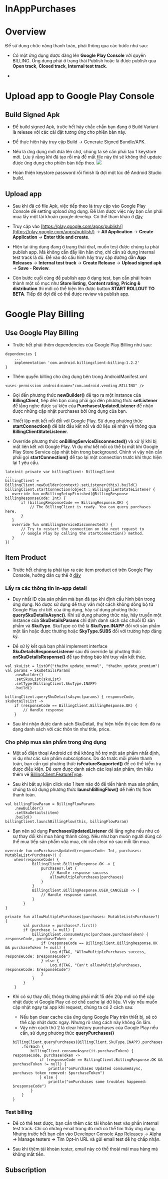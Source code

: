 # InAppPurchases

# Overview

Để sử dụng chức năng thanh toán, phải thông qua các bước như sau:

* Có một ứng dụng được đăng lên **Google Play Console** với quyền BILLING. Ứng dụng phải ở trạng thái Publish hoặc là được publish qua **Open track**, **Closed track**, **Internal test track**.

* 


# Upload app to Google Play Console

## Build Signed Apk

* Để build signed Apk, trước hết hãy chắc chắn bạn đang ở Build Variant là release với các cài đặt tương ứng cho phiên bản này.
* Để thực hiện hãy truy cập Build -> Generate Signed Bundle/APK.
* Nếu là ứng dụng mới đưa lên chợ, chúng ta sẽ cần phải tạo 1 keystore mới. Lưu ý rằng khi đã tạo rồi mà để mất file này thì sẽ không thể update được ứng dụng cho phiên bản tiếp theo.
![](https://cdn-images-1.medium.com/max/800/0*uDKK6bSyT9c-v6gh)

*   Hoàn thiện keystore password rồi finish là đợi một lúc để Android Studio build.

## Upload app

* Sau khi đã có file Apk, việc tiếp theo là truy cập vào Google Play Console để setting upload ứng dụng. Để làm được việc này bạn cần phải mua lấy một tài khoản google develop. Có thể tham khảo ở [đây](https://support.magplus.com/hc/en-us/articles/204270878-Android-Setting-up-Your-Google-Play-Developer-Account)

* Truy cập vào [https://play.google.com/apps/publish/](https://play.google.com/apps/publish/) -> **All Application** -> **Create Application** -> **Enter title and create**.

* Hiện tại ứng dụng đang ở trạng thái draf, muốn test được chúng ta phải publish app. Mà không cần đẩy lên hẳn chợ, chỉ cần sử dụng Internal test track là đủ. Để vào đó cấu hình hãy truy cập đường dẫn **App Releases** -> **Internal test track** -> **Create Release** -> **Upload signed apk** -> **Save** - **Review**.  

* Còn bước cuối cùng để publish app ở dạng test, bạn cần phải hoàn thành một số mục như **Store listing**, **Content rating**, **Pricing & distribution** thì mới có thể hiện lên được button **START ROLLOUT TO BETA**. Tiếp đó đợi để có thể được review và publish app.
 
# Google Play Billing

## Use Google Play Billing

* Trước hết phải thêm dependencies của Google Play Billing như sau:

```
dependencies {
    ...
    implementation 'com.android.billingclient:billing:1.2.2'
}
```

* Thêm quyền billing cho ứng dụng bên trong AndroidManifest.xml 

```
<uses-permission android:name="com.android.vending.BILLING" />
```

* Gọi đến phương thức **newBuilder()** để tạo ra một instance của **BillingClient**, tiếp đến bạn cũng phải gọi đến phương thức **setListener** để lắng nghe được sự kiện của **PurchasesUpdatedListener** để nhận được những cập nhật purchases bởi ứng dụng của bạn.

* Thiết lập một kết nối đối với Google Play. Sử dụng phương thức **startConnection()** để bắt đầu kết nối và dữ liệu sẽ nhận về thông qua **BillingClientStateListener**.

* Override phương thức **onBillingServiceDisconnected()** và xử lý khi bị mất liên kết với Google Play. Ví dụ như kết nối có thể bị mất khi Google Play Store Service cập nhật bên trong background. Chính vì vậy nên cần phải gọi **startConnection()** để tạo lại một connection trước khi thực hiện lại 1 yêu cầu.

```
lateinit private var billingClient: BillingClient
...
billingClient = BillingClient.newBuilder(context).setListener(this).build()
billingClient.startConnection(object : BillingClientStateListener {
   override fun onBillingSetupFinished(@BillingResponse billingResponseCode: Int) {
       if (billingResponseCode == BillingResponse.OK) {
           // The BillingClient is ready. You can query purchases here.
       }
   }
   override fun onBillingServiceDisconnected() {
       // Try to restart the connection on the next request to
       // Google Play by calling the startConnection() method.
   }
})
```

## Item Product

* Trước hết chúng ta phải tạo ra các item product có trên Google Play Console, hướng dẫn cụ thể ở [đây](https://support.google.com/googleplay/android-developer/answer/1153481)

### Lấy ra các thông tin in-app detail

* Duy nhất ID của sản phẩm mà bạn đã tạo khi định cấu hình bên trong ứng dụng. Nó được sử dụng để truy vấn một cách không đồng bộ từ Google Play chi tiết của ứng dụng, hãy sử dụng phương thức **querySkuDetailsAsync()**. Khi sử dụng phương thức này, hãy truyền một instance của **SkuDetailsParams** chỉ định danh sách các chuỗi ID sản phẩm và **SkuType**. SkuType có thể là **SkuType.INAPP** đối với sản phẩm một lần hoặc được thưởng hoặc **SkyType.SUBS** đối với trường hợp đăng ký.

* Để xử lý kết quả bạn phải implement interface **SkuDetailsResponseListener** sau đó override lại phương thức **onSkuDetailsResponse()** để tạo thông báo khi truy vấn kết thúc.

```
val skuList = listOf("thaihn_update_normal", "thaihn_update_premium")
val params = SkuDetailsParams
    .newBuilder()
    .setSkusList(skuList)
    .setType(BillingClient.SkuType.INAPP)
    .build()
    
billingClient.querySkuDetailsAsync(params) { responseCode, skuDetailsList ->
    if (responseCode == BillingClient.BillingResponse.OK) {
        // Handle response
    }
```

* Sau khi nhận được danh sách SkuDetail, thự hiện hiển thị các item đó ra dạng danh sách với các thôn tin như title, price. 

### Cho phép mua sản phẩm trong ứng dụng

* Một số điện thoại Android có thể không hỗ trợ một sản phẩm nhất định, ví dụ như các sản phẩm subscriptions. Do đó trước mỗi phiên thanh toán, bạn cần gọi phương thức **isFeatureSupported()** để có thể kiểm tra được điều kiện. Để xem được danh sách các loại sản phẩm, tìm hiểu thêm về [BillingClient.FeatureType](https://developer.android.com/reference/com/android/billingclient/api/BillingClient.FeatureType).

* Sau khi bắt sự kiện click vào 1 item nào đó để tiến hành mua sản phẩm, chúng ta sử dụng phương thức **launchBillingFlow()** để hiển thị flow thanh toán.

```
val billingFlowParam = BillingFlowParams
    .newBuilder()
    .setSkuDetails(item)
    .build()
billingClient.launchBillingFlow(this, billingFlowParam)
```

* Bạn nên sử dụng **PurchasesUpdatedListener** để lắng nghe nếu như có sự thay đổi khi mua hàng thành công. Nếu như bạn muốn người dùng có thể mua tiếp sản phẩm vừa mua, chỉ cần clear nó sau mỗi lần mua.

```
override fun onPurchasesUpdated(responseCode: Int, purchases: MutableList<Purchase>?) {
    when(responseCode) {
            BillingClient.BillingResponse.OK -> {
                purchases?.let {
                    // Handle response success
                    allowMultiplePurchases(purchases)
                }
            }
            BillingClient.BillingResponse.USER_CANCELED -> {
                // Handle response cancel
            }
        }
}

private fun allowMultiplePurchases(purchases: MutableList<Purchase>?) {
        val purchase = purchases?.first()
        if (purchase != null) {
            billingClient.consumeAsync(purchase.purchaseToken) { responseCode, purchaseToken ->
                if (responseCode == BillingClient.BillingResponse.OK && purchaseToken != null) {
                    Log.d(TAG, "AllowMultiplePurchases success, responseCode: $responseCode")
                } else {
                    Log.d(TAG, "Can't allowMultiplePurchases, responseCode: $responseCode")
                }
            }
        }
    }
```

* Khi có sự thay đổi, thông thường phải mất 15 đến 20p mới có thể cập nhật được vì Google Play có cơ chế cache lại dữ liệu. Vì vậy nếu muốn cập nhật ngay tại app khi request, chúng ta có 2 cách sau:

    * Nếu bạn clear cache của ứng dụng Google Play trên thiết bị, sẽ có thể cập nhật được ngay. Nhưng rõ ràng cách này không ổn lắm. 
    * Vậy nên cách thứ 2 là clear history purchases của Google Play nếu cần, sử dụng phương thức **queryPurchases()**
    
    ```
    billingClient.queryPurchases(BillingClient.SkuType.INAPP).purchasesList
        .forEach {
            billingClient.consumeAsync(it.purchaseToken) { responseCode, purchaseToken ->
                if (responseCode == BillingClient.BillingResponse.OK && purchaseToken != null) {
                    println("onPurchases Updated consumeAsync, purchases token removed: $purchaseToken")
                } else {
                    println("onPurchases some troubles happened: $responseCode")
            }
        }
    }
    ```

### Test billing

* Để có thể test được, bạn cần thêm các tài khoản test vào phần internal test track. Chỉ có những email trong đó mới có thể tìm thấy ứng dụng. Nhưng trước hết bạn cần vào Developer Console App Releases → Alpha → Manage testers → Tìm Opt-in URL và gửi email test để họ chấp nhận.

* Sau khi thêm tài khoản tester, email này có thể thoải mái mua hàng mà không mất tiền.



## Subscription



